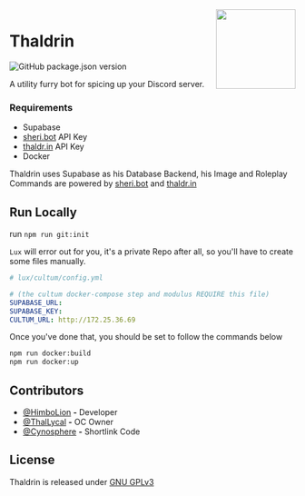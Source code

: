 <img align="right" width="140px" src="https://thaldrin.media/avatar.png">

# Thaldrin

![GitHub package.json version](https://img.shields.io/github/package-json/v/thaldrin/thaldrin?style=flat-square)

A utility furry bot for spicing up your Discord server.

### Requirements

- Supabase
- [sheri.bot](https://sheri.bot) API Key
- [thaldr.in](https://thaldr.in) API Key
- Docker

Thaldrin uses Supabase as his Database Backend, his Image and Roleplay Commands are powered by [sheri.bot](https://sheri.bot) and [thaldr.in](https://thaldr.in)

## Run Locally

run `npm run git:init`

`Lux` will error out for you, it's a private Repo after all, so you'll have to create some files manually.

```yml
# lux/cultum/config.yml

# (the cultum docker-compose step and modulus REQUIRE this file)
SUPABASE_URL:
SUPABASE_KEY:
CULTUM_URL: http://172.25.36.69
```

Once you've done that, you should be set to follow the commands below

```bash
npm run docker:build
npm run docker:up
```

## Contributors

- [@HimboLion](https://lion.himbo.cat) **-** Developer
- [@ThalLycal](https://twitter.com/ThalLycal) **-** OC Owner
- [@Cynosphere](https://github.com/Cynosphere) **-** Shortlink Code

## License

Thaldrin is released under [GNU GPLv3](/LICENSE)
